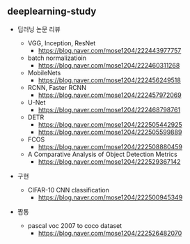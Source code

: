 deeplearning-study
-------------------------

- 딥러닝 논문 리뷰

  - VGG, Inception, ResNet
    - <https://blog.naver.com/mose1204/222443977757>
  - batch normalizatioin  
    - <https://blog.naver.com/mose1204/222460311268>
  - MobileNets  
    - <https://blog.naver.com/mose1204/222456249518>
  - RCNN, Faster RCNN  
    - <https://blog.naver.com/mose1204/222457972069>
  - U-Net  
    - <https://blog.naver.com/mose1204/222468798761>
  - DETR  
    - <https://blog.naver.com/mose1204/222505442925>  
    - <https://blog.naver.com/mose1204/222505599889>
  - FCOS  
    - <https://blog.naver.com/mose1204/222508880459>
  - A Comparative Analysis of Object Detection Metrics
    - <https://blog.naver.com/mose1204/222529367142>




- 구현
  - CIFAR-10 CNN classification  
    - <https://blog.naver.com/mose1204/222500945349>



- 짬통
  - pascal voc 2007 to coco dataset  
    - <https://blog.naver.com/mose1204/222526482070>

